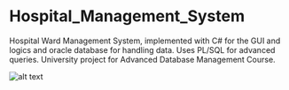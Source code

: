 # Hospital_Management_System
Hospital Ward Management System, implemented with C# for the GUI and logics and oracle database for handling data. Uses PL/SQL for advanced queries. University project for Advanced Database Management Course.

![alt text](https://github.com/snigdho611/Hospital_Management_System/blob/master/Screenshots/login.png?raw=true)
